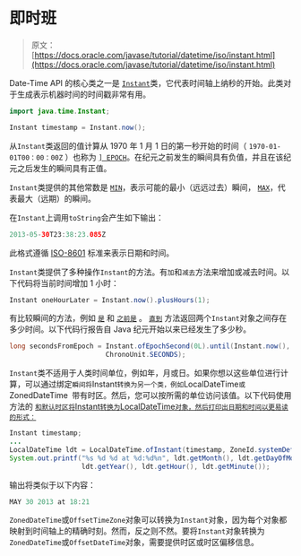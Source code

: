# 即时班

> 原文： [https://docs.oracle.com/javase/tutorial/datetime/iso/instant.html](https://docs.oracle.com/javase/tutorial/datetime/iso/instant.html)

Date-Time API 的核心类之一是 [`Instant`](https://docs.oracle.com/javase/8/docs/api/java/time/Instant.html)类，它代表时间轴上纳秒的开始。此类对于生成表示机器时间的时间戳非常有用。

```java
import java.time.Instant;

Instant timestamp = Instant.now();

```

从`Instant`类返回的值计算从 1970 年 1 月 1 日的第一秒开始的时间（ `1970-01-01T00：00：00Z` ）也称为 [`] EPOCH`](https://docs.oracle.com/javase/8/docs/api/java/time/Instant.html#EPOCH)。在纪元之前发生的瞬间具有负值，并且在该纪元之后发生的瞬间具有正值。

`Instant`类提供的其他常数是 [`MIN`](https://docs.oracle.com/javase/8/docs/api/java/time/Instant.html#MIN)，表示可能的最小（远远过去）瞬间， [`MAX`](https://docs.oracle.com/javase/8/docs/api/java/time/Instant.html#MAX)，代表最大（远期）的瞬间。

在`Instant`上调用`toString`会产生如下输出：

```java
2013-05-30T23:38:23.085Z

```

此格式遵循 [ISO-8601](http://www.iso.org/iso/home/standards/iso8601.htm) 标准来表示日期和时间。

`Instant`类提供了多种操作`Instant`的方法。有`加`和`减去`方法来增加或减去时间。以下代码将当前时间增加 1 小时：

```java
Instant oneHourLater = Instant.now().plusHours(1);

```

有比较瞬间的方法，例如 [`是`](https://docs.oracle.com/javase/8/docs/api/java/time/Instant.html#isAfter-java.time.Instant-) 和 [`之前是`](https://docs.oracle.com/javase/8/docs/api/java/time/Instant.html#isBefore-java.time.Instant-) 。 [`直到`](https://docs.oracle.com/javase/8/docs/api/java/time/Instant.html#until-java.time.temporal.Temporal-java.time.temporal.TemporalUnit-) 方法返回两个`Instant`对象之间存在多少时间。以下代码行报告自 Java 纪元开始以来已经发生了多少秒。

```java
long secondsFromEpoch = Instant.ofEpochSecond(0L).until(Instant.now(),
                        ChronoUnit.SECONDS);

```

`Instant`类不适用于人类时间单位，例如年，月或日。如果你想以这些单位进行计算，可以通过绑定`瞬间将`Instant`转换为另一个类，例如`LocalDateTime`或`ZonedDateTime` `带有时区。然后，您可以按所需的单位访问该值。以下代码使用 [](https://docs.oracle.com/javase/8/docs/api/java/time/LocalDateTime.html#ofInstant-java.time.Instant-java.time.ZoneId-) 方法的 [`和默认时区将`Instant`转换为`LocalDateTime`对象，然后打印出日期和时间以更易读的形式：`](https://docs.oracle.com/javase/8/docs/api/java/time/LocalDateTime.html#ofInstant-java.time.Instant-java.time.ZoneId-)

```java
Instant timestamp;
...
LocalDateTime ldt = LocalDateTime.ofInstant(timestamp, ZoneId.systemDefault());
System.out.printf("%s %d %d at %d:%d%n", ldt.getMonth(), ldt.getDayOfMonth(),
                  ldt.getYear(), ldt.getHour(), ldt.getMinute());

```

输出将类似于以下内容：

```java
MAY 30 2013 at 18:21

```

`ZonedDateTime`或`OffsetTimeZone`对象可以转换为`Instant`对象，因为每个对象都映射到时间轴上的精确时刻。然而，反之则不然。要将`Instant`对象转换为`ZonedDateTime`或`OffsetDateTime`对象，需要提供时区或时区偏移信息。
